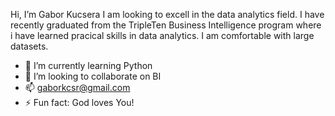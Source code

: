 Hi, I’m Gabor Kucsera
I am looking to excell in the data analytics field. I have recently graduated from the TripleTen Business Intelligence program where i have learned pracical skills in data analytics. I am comfortable with large datasets. 
- 🌱 I’m currently learning Python 
- 💞️ I’m looking to collaborate on BI
- 📫 gaborkcsr@gmail.com
- ⚡ Fun fact: God loves You!

<!---
T2i2RhWiqPc/T2i2RhWiqPc is a ✨ special ✨ repository because its `README.md` (this file) appears on your GitHub profile.
You can click the Preview link to take a look at your changes.
--->

